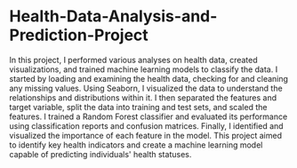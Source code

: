 # Health-Data-Analysis-and-Prediction-Project
In this project, I performed various analyses on health data, created visualizations, and trained machine learning models to classify the data. I started by loading and examining the health data, checking for and cleaning any missing values.
Using Seaborn, I visualized the data to understand the relationships and distributions within it. I then separated the features and target variable, split the data into training and test sets, and scaled the features. I trained a Random Forest classifier and evaluated its performance using classification reports and confusion matrices. Finally, I identified and visualized the importance of each feature in the model. This project aimed to identify key health indicators and create a machine learning model capable of predicting individuals' health statuses.

